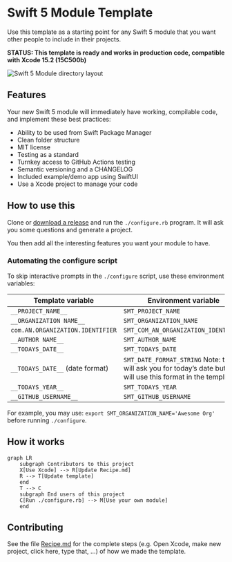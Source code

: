 # Swift 5 Module Template

Use this template as a starting point for any Swift 5 module that you want other people to include in their projects.

**STATUS: This template is ready and works in production code, compatible with Xcode 15.2 (15C500b)**

![Swift 5 Module directory layout](https://user-images.githubusercontent.com/382183/66881876-63cca680-ef96-11e9-9dde-ae9d5c35350c.png)

## Features

Your new Swift 5 module will immediately have working, compilable code, and implement these best practices:

-   Ability to be used from Swift Package Manager
-   Clean folder structure
-   MIT license
-   Testing as a standard
-   Turnkey access to GitHub Actions testing
-   Semantic versioning and a CHANGELOG
-   Included example/demo app using SwiftUI
-   Use a Xcode project to manage your code

## How to use this

Clone or [download a release](https://github.com/fulldecent/swift5-module-template/releases) and run the  `./configure.rb` program. It will ask you some questions and generate a project.

You then add all the interesting features you want your module to have.

### Automating the configure script

To skip interactive prompts in the `./configure` script, use these environment variables:

| Template variable                | Environment variable                     |
| -------------------------------- | ---------------------------------------- |
| `__PROJECT_NAME__`               | `SMT_PROJECT_NAME`                       |
| `__ORGANIZATION NAME__`          | `SMT_ORGANIZATION_NAME`                  |
| `com.AN.ORGANIZATION.IDENTIFIER` | `SMT_COM_AN_ORGANIZATION_IDENTIFIER`     |
| `__AUTHOR NAME__`                | `SMT_AUTHOR_NAME`                        |
| `__TODAYS_DATE__`                | `SMT_TODAYS_DATE`                        |
| `__TODAYS_DATE__` (date format)  | `SMT_DATE_FORMAT_STRING` Note: this will ask you for today’s date but it will use this format in the template. |
| `__TODAYS_YEAR__`                | `SMT_TODAYS_YEAR`                        |
| `__GITHUB_USERNAME__`            | `SMT_GITHUB_USERNAME`                    |

For example, you may use: `export SMT_ORGANIZATION_NAME='Awesome Org'` before running `./configure`.

## How it works

```mermaid
graph LR
    subgraph Contributors to this project
    X[Use Xcode] --> R[Update Recipe.md]
    R --> T[Update template]
    end
    T --> C
    subgraph End users of this project
    C[Run ./configure.rb] --> M[Use your own module]
    end
```

## Contributing

See the file [Recipe.md](Recipe.md) for the complete steps (e.g. Open Xcode, make new project, click here, type that, …) of how we made the template.


